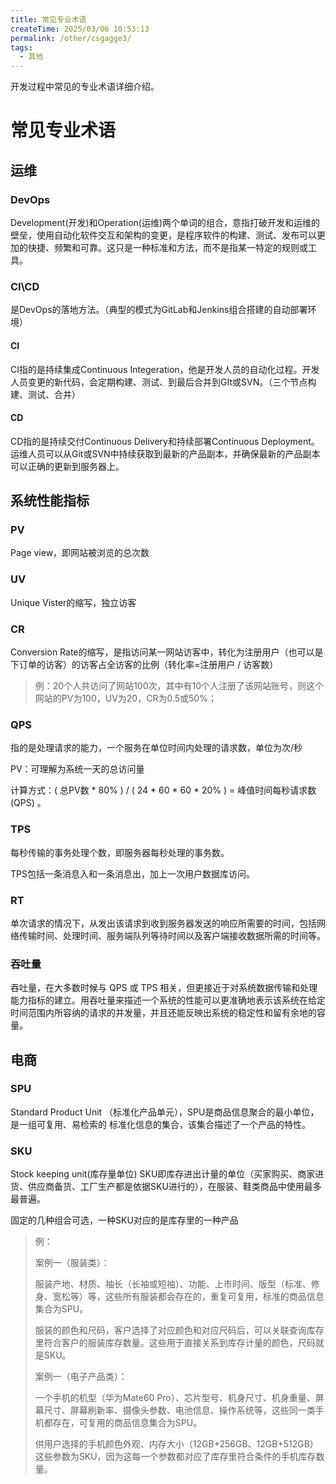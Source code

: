 ```yaml
---
title: 常见专业术语
createTime: 2025/03/06 10:53:13
permalink: /other/csgagge3/
tags:
  - 其他
---
```


开发过程中常见的专业术语详细介绍。

<!-- more -->

# 常见专业术语

## 运维

### DevOps

Development(开发)和Operation(运维)两个单词的组合，意指打破开发和运维的壁垒，使用自动化软件交互和架构的变更，是程序软件的构建、测试、发布可以更加的快捷、频繁和可靠。这只是一种标准和方法，而不是指某一特定的规则或工具。

### CI\CD

是DevOps的落地方法。（典型的模式为GitLab和Jenkins组合搭建的自动部署环境）

#### CI

CI指的是持续集成Continuous Integeration，他是开发人员的自动化过程。开发人员变更的新代码，会定期构建、测试、到最后合并到GIt或SVN。（三个节点构建、测试、合并）

#### CD

CD指的是持续交付Continuous Delivery和持续部署Continuous Deployment。运维人员可以从Git或SVN中持续获取到最新的产品副本，并确保最新的产品副本可以正确的更新到服务器上。



## 系统性能指标

### PV

Page view，即网站被浏览的总次数

### UV

Unique Vister的缩写，独立访客

### CR

Conversion Rate的缩写，是指访问某一网站访客中，转化为注册用户（也可以是下订单的访客）的访客占全访客的比例（转化率=注册用户 / 访客数）

> 例：20个人共访问了网站100次，其中有10个人注册了该网站账号，则这个网站的PV为100，UV为20，CR为0.5或50%；

### QPS

指的是处理请求的能力，一个服务在单位时间内处理的请求数，单位为次/秒

PV：可理解为系统一天的总访问量

计算方式：( 总PV数 * 80% ) / ( 24 * 60 * 60 * 20% ) = 峰值时间每秒请求数(QPS) 。

### TPS

每秒传输的事务处理个数，即服务器每秒处理的事务数。

TPS包括一条消息入和一条消息出，加上一次用户数据库访问。

### RT

单次请求的情况下，从发出该请求到收到服务器发送的响应所需要的时间，包括网络传输时间、处理时间、服务端队列等待时间以及客户端接收数据所需的时间等。

### 吞吐量

吞吐量，在大多数时候与 QPS 或 TPS 相关，但更接近于对系统数据传输和处理能力指标的建立。用吞吐量来描述一个系统的性能可以更准确地表示该系统在给定时间范围内所容纳的请求的并发量，并且还能反映出系统的稳定性和留有余地的容量。



## 电商

### SPU

Standard Product Unit （标准化产品单元），SPU是商品信息聚合的最小单位，是一组可复用、易检索的 标准化信息的集合，该集合描述了一个产品的特性。



### SKU

Stock keeping unit(库存量单位) SKU即库存进出计量的单位（买家购买、商家进货、供应商备货、工厂生产都是依据SKU进行的），在服装、鞋类商品中使用最多最普遍。

固定的几种组合可选，一种SKU对应的是库存里的一种产品

> 例：
>
> 案例一（服装类）：
>
> 服装产地、材质、袖长（长袖或短袖）、功能、上市时间、版型（标准、修身、宽松等）等，这些所有服装都会存在的，重复可复用，标准的商品信息集合为SPU。
>
> 服装的颜色和尺码，客户选择了对应颜色和对应尺码后，可以关联查询库存里符合客户的服装库存数量。这些用于直接关系到库存计量的颜色，尺码就是SKU。
>
>
>
> 案例一（电子产品类）：
>
> 一个手机的机型（华为Mate60 Pro）、芯片型号、机身尺寸、机身重量、屏幕尺寸、屏幕刷新率、摄像头参数、电池信息、操作系统等，这些同一类手机都存在，可复用的商品信息集合为SPU。
>
> 供用户选择的手机颜色外观、内存大小（12GB+256GB、12GB+512GB）这些参数为SKU，因为这每一个参数都对应了库存里符合条件的手机库存数量。

